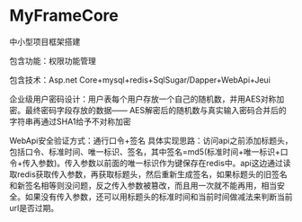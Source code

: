 # MyFrameCore
中小型项目框架搭建 

包含功能：权限功能管理

包含技术：Asp.net Core+mysql+redis+SqlSugar/Dapper+WebApi+Jeui

企业级用户密码设计：用户表每个用户存放一个自己的随机数，并用AES对称加密。最终密码字段存放的数据—— AES解密后的随机数与真实输入密码合并后的字符串再通过SHA1给予不对称加密


WebApi安全验证方式：通行口令+签名
具体实现思路：访问api之前添加标题头，包括口令、标准时间、唯一标识、签名，其中签名=md5(标准时间+唯一标识+口令+传入参数)。传入参数以前面的唯一标识作为键保存在redis中。api这边通过读取redis获取传入参数，再获取标题头，然后重新生成签名，如果标题头的旧签名和新签名相等则没问题，反之传入参数被篡改，而且用一次就不能再用，相当安全。如果没有传入参数，还可以用标题头的标准时间和当前时间做减法来判断当前url是否过期。
